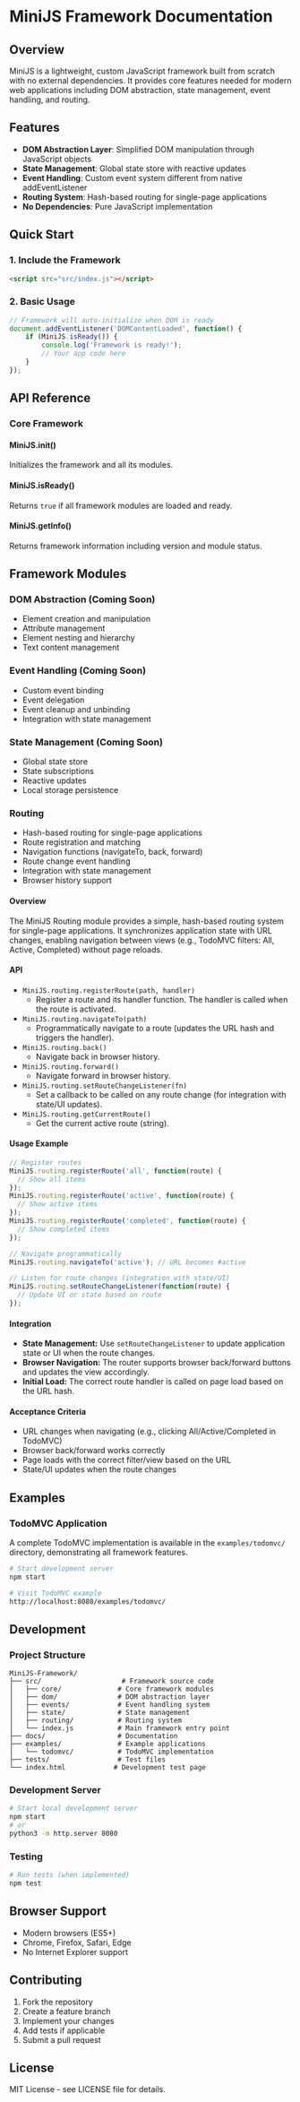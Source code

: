 # MiniJS Framework Documentation

## Overview

MiniJS is a lightweight, custom JavaScript framework built from scratch with no external dependencies. It provides core features needed for modern web applications including DOM abstraction, state management, event handling, and routing.

## Features

- **DOM Abstraction Layer**: Simplified DOM manipulation through JavaScript objects
- **State Management**: Global state store with reactive updates
- **Event Handling**: Custom event system different from native addEventListener
- **Routing System**: Hash-based routing for single-page applications
- **No Dependencies**: Pure JavaScript implementation

## Quick Start

### 1. Include the Framework

```html
<script src="src/index.js"></script>
```

### 2. Basic Usage

```javascript
// Framework will auto-initialize when DOM is ready
document.addEventListener('DOMContentLoaded', function() {
    if (MiniJS.isReady()) {
        console.log('Framework is ready!');
        // Your app code here
    }
});
```

## API Reference

### Core Framework

#### MiniJS.init()
Initializes the framework and all its modules.

#### MiniJS.isReady()
Returns `true` if all framework modules are loaded and ready.

#### MiniJS.getInfo()
Returns framework information including version and module status.

## Framework Modules

### DOM Abstraction (Coming Soon)
- Element creation and manipulation
- Attribute management
- Element nesting and hierarchy
- Text content management

### Event Handling (Coming Soon)
- Custom event binding
- Event delegation
- Event cleanup and unbinding
- Integration with state management

### State Management (Coming Soon)
- Global state store
- State subscriptions
- Reactive updates
- Local storage persistence

### Routing
- Hash-based routing for single-page applications
- Route registration and matching
- Navigation functions (navigateTo, back, forward)
- Route change event handling
- Integration with state management
- Browser history support

#### Overview
The MiniJS Routing module provides a simple, hash-based routing system for single-page applications. It synchronizes application state with URL changes, enabling navigation between views (e.g., TodoMVC filters: All, Active, Completed) without page reloads.

#### API
- `MiniJS.routing.registerRoute(path, handler)`
  - Register a route and its handler function. The handler is called when the route is activated.
- `MiniJS.routing.navigateTo(path)`
  - Programmatically navigate to a route (updates the URL hash and triggers the handler).
- `MiniJS.routing.back()`
  - Navigate back in browser history.
- `MiniJS.routing.forward()`
  - Navigate forward in browser history.
- `MiniJS.routing.setRouteChangeListener(fn)`
  - Set a callback to be called on any route change (for integration with state/UI updates).
- `MiniJS.routing.getCurrentRoute()`
  - Get the current active route (string).

#### Usage Example
```js
// Register routes
MiniJS.routing.registerRoute('all', function(route) {
  // Show all items
});
MiniJS.routing.registerRoute('active', function(route) {
  // Show active items
});
MiniJS.routing.registerRoute('completed', function(route) {
  // Show completed items
});

// Navigate programmatically
MiniJS.routing.navigateTo('active'); // URL becomes #active

// Listen for route changes (integration with state/UI)
MiniJS.routing.setRouteChangeListener(function(route) {
  // Update UI or state based on route
});
```

#### Integration
- **State Management:** Use `setRouteChangeListener` to update application state or UI when the route changes.
- **Browser Navigation:** The router supports browser back/forward buttons and updates the view accordingly.
- **Initial Load:** The correct route handler is called on page load based on the URL hash.

#### Acceptance Criteria
- URL changes when navigating (e.g., clicking All/Active/Completed in TodoMVC)
- Browser back/forward works correctly
- Page loads with the correct filter/view based on the URL
- State/UI updates when the route changes

## Examples

### TodoMVC Application
A complete TodoMVC implementation is available in the `examples/todomvc/` directory, demonstrating all framework features.

```bash
# Start development server
npm start

# Visit TodoMVC example
http://localhost:8080/examples/todomvc/
```

## Development

### Project Structure
```
MiniJS-Framework/
├── src/                    # Framework source code
│   ├── core/              # Core framework modules
│   ├── dom/               # DOM abstraction layer
│   ├── events/            # Event handling system
│   ├── state/             # State management
│   ├── routing/           # Routing system
│   └── index.js           # Main framework entry point
├── docs/                  # Documentation
├── examples/              # Example applications
│   └── todomvc/           # TodoMVC implementation
├── tests/                 # Test files
└── index.html            # Development test page
```

### Development Server
```bash
# Start local development server
npm start
# or
python3 -m http.server 8080
```

### Testing
```bash
# Run tests (when implemented)
npm test
```

## Browser Support

- Modern browsers (ES5+)
- Chrome, Firefox, Safari, Edge
- No Internet Explorer support

## Contributing

1. Fork the repository
2. Create a feature branch
3. Implement your changes
4. Add tests if applicable
5. Submit a pull request

## License

MIT License - see LICENSE file for details.



